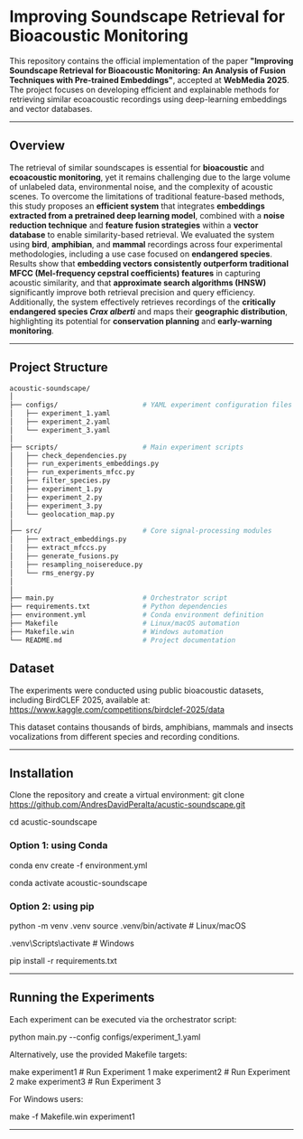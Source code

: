 # Improving Soundscape Retrieval for Bioacoustic Monitoring

This repository contains the official implementation of the paper **"Improving Soundscape Retrieval for Bioacoustic Monitoring: An  Analysis of Fusion Techniques with Pre-trained Embeddings"**, accepted at **WebMedia 2025**.  
The project focuses on developing efficient and explainable methods for retrieving similar ecoacoustic recordings using deep-learning embeddings and vector databases.

---

##  Overview

The retrieval of similar soundscapes is essential for **bioacoustic** and **ecoacoustic monitoring**, yet it remains challenging due to the large volume of unlabeled data, environmental noise, and the complexity of acoustic scenes.  To overcome the limitations of traditional feature-based methods, this study  proposes an **efficient system** that integrates **embeddings extracted from a pretrained deep learning model**, combined with a **noise reduction technique** and **feature fusion strategies** within a **vector database** to enable similarity-based retrieval.  We evaluated the system using **bird**, **amphibian**, and **mammal** recordings across four experimental methodologies, including a use case focused on **endangered species**. Results show that **embedding vectors consistently outperform traditional MFCC (Mel-frequency cepstral coefficients) features** in capturing acoustic similarity, and that **approximate search algorithms (HNSW)** significantly improve both retrieval precision and query efficiency.   Additionally, the system effectively retrieves recordings of the **critically endangered species *Crax alberti*** and maps their **geographic distribution**, highlighting its potential for **conservation planning** and **early-warning monitoring**.

---

##  Project Structure

```bash
acoustic-soundscape/
│
├── configs/                     # YAML experiment configuration files
│   ├── experiment_1.yaml
│   ├── experiment_2.yaml
│   └── experiment_3.yaml
│
├── scripts/                     # Main experiment scripts
│   ├── check_dependencies.py
│   ├── run_experiments_embeddings.py
│   ├── run_experiments_mfcc.py
│   ├── filter_species.py
│   ├── experiment_1.py
│   ├── experiment_2.py
│   ├── experiment_3.py
│   └── geolocation_map.py
│
├── src/                         # Core signal-processing modules
│   ├── extract_embeddings.py
│   ├── extract_mfccs.py
│   ├── generate_fusions.py
│   ├── resampling_noisereduce.py
│   └── rms_energy.py
│
│
├── main.py                      # Orchestrator script 
├── requirements.txt             # Python dependencies
├── environment.yml              # Conda environment definition
├── Makefile                     # Linux/macOS automation
├── Makefile.win                 # Windows automation
└── README.md                    # Project documentation
```
## Dataset

The experiments were conducted using public bioacoustic datasets, including BirdCLEF 2025, available at: https://www.kaggle.com/competitions/birdclef-2025/data

This dataset contains thousands of birds, amphibians, mammals and insects vocalizations from different species and recording conditions.

---


## Installation

Clone the repository and create a virtual environment: git clone https://github.com/AndresDavidPeralta/acustic-soundscape.git

cd acustic-soundscape

### Option 1: using Conda

conda env create -f environment.yml

conda activate acoustic-soundscape

### Option 2: using pip

python -m venv .venv
source .venv/bin/activate  # Linux/macOS

.venv\Scripts\activate     # Windows

pip install -r requirements.txt

---

## Running the Experiments

Each experiment can be executed via the orchestrator script: 

python main.py --config configs/experiment_1.yaml


Alternatively, use the provided Makefile targets:


make experiment1      # Run Experiment 1 
make experiment2      # Run Experiment 2 
make experiment3      # Run Experiment 3


For Windows users:

make -f Makefile.win experiment1

--- 




